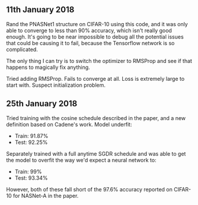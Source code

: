 
11th January 2018
-----------------

Rand the PNASNet1 structure on CIFAR-10 using this code, and it was only
able to converge to less than 90% accuracy, which isn't really good enough.
It's going to be near impossible to debug all the potential issues that
could be causing it to fail, because the Tensorflow network is so
complicated.

The only thing I can try is to switch the optimizer to RMSProp and see if
that happens to magically fix anything.

Tried adding RMSProp. Fails to converge at all. Loss is extremely large to
start with. Suspect initialization problem.

25th January 2018
-----------------

Tried training with the cosine schedule described in the paper, and a new
definition based on Cadene's work. Model underfit:

* Train: 91.87%
* Test: 92.25%

Separately trained with a full anytime SGDR schedule and was able to get
the model to overfit the way we'd expect a neural network to:

* Train: 99%
* Test: 93.34%

However, both of these fall short of the 97.6% accuracy reported on
CIFAR-10 for NASNet-A in the paper.
